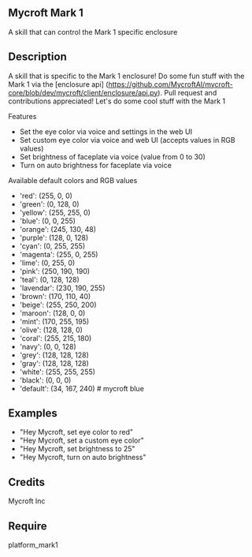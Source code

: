 ## Mycroft Mark 1
A skill that can control the Mark 1 specific enclosure

## Description 
A skill that is specific to the Mark 1 enclosure! Do some fun stuff with the Mark 1 via the [enclosure api] (https://github.com/MycroftAI/mycroft-core/blob/dev/mycroft/client/enclosure/api.py). Pull request and contributions appreciated! Let's do some cool stuff with the Mark 1

Features
* Set the eye color via voice and settings in the web UI 
* Set custom eye color via voice and web UI (accepts values in RGB values)
* Set brightness of faceplate via voice (value from 0 to 30)
* Turn on auto brightness for faceplate via voice

Available default colors and RGB values
* 'red': (255, 0, 0)
* 'green': (0, 128, 0)
* 'yellow': (255, 255, 0)
* 'blue': (0, 0, 255)
* 'orange': (245, 130, 48)
* 'purple': (128, 0, 128)
* 'cyan': (0, 255, 255)
* 'magenta': (255, 0, 255)
* 'lime': (0, 255, 0)
* 'pink': (250, 190, 190)
* 'teal': (0, 128, 128)
* 'lavendar': (230, 190, 255)
* 'brown': (170, 110, 40)
* 'beige': (255, 250, 200)
* 'maroon': (128, 0, 0)
* 'mint': (170, 255, 195)
* 'olive': (128, 128, 0)
* 'coral': (255, 215, 180)
* 'navy': (0, 0, 128)
* 'grey': (128, 128, 128)
* 'gray': (128, 128, 128)
* 'white': (255, 255, 255)
* 'black': (0, 0, 0)
* 'default': (34, 167, 240)  # mycroft blue


## Examples 
* "Hey Mycroft, set eye color to red"
* "Hey Mycroft, set a custom eye color"
* "Hey Mycroft, set brightness to 25"
* "Hey Mycroft, turn on auto brightness"

## Credits 
Mycroft Inc

## Require 
platform_mark1 
